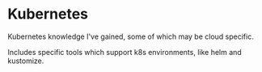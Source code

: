 # Kubernetes

Kubernetes knowledge I've gained, some of which may be cloud specific.

Includes specific tools which support k8s environments, like helm and kustomize.
